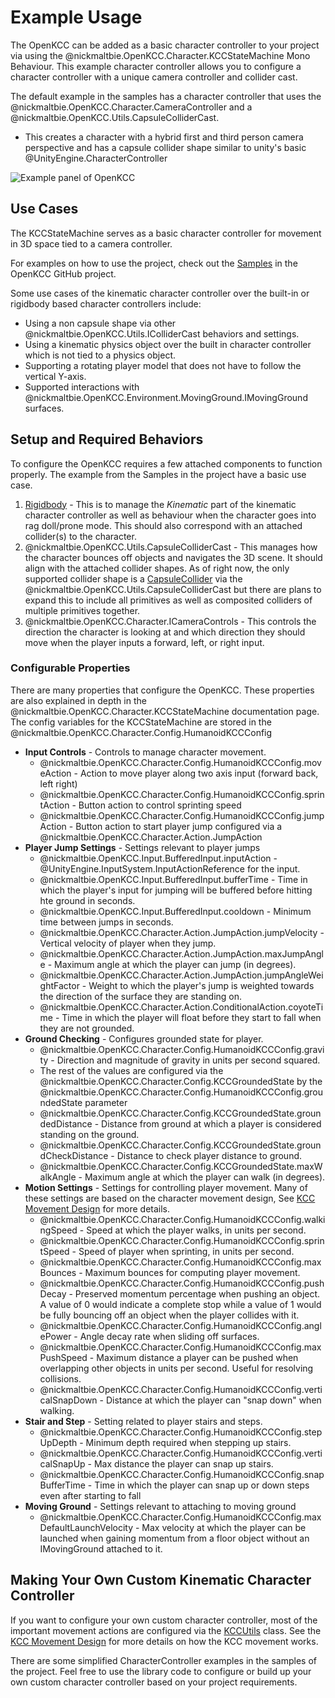 # Example Usage

The OpenKCC can be added as a basic character controller to your project
via using the
@nickmaltbie.OpenKCC.Character.KCCStateMachine
Mono Behaviour. This example character controller allows you to configure
a character controller with a unique camera controller and collider cast.

The default example in the samples has a character controller that
uses the @nickmaltbie.OpenKCC.Character.CameraController
and a @nickmaltbie.OpenKCC.Utils.CapsuleColliderCast.

- This creates a character with a hybrid first and third person camera
  perspective and has a capsule collider shape similar to unity's basic
  @UnityEngine.CharacterController

![Example panel of OpenKCC](../resources/example-usage-openkcc.png)

## Use Cases

The KCCStateMachine serves as a basic character controller
for movement in 3D space tied to a camera controller.

For examples on how to use the project, check out the
[Samples](https://github.com/nicholas-maltbie/OpenKCC/tree/main/Assets/Samples)
in the OpenKCC GitHub project.

Some use cases of the kinematic character controller over the built-in
or rigidbody based character controllers include:

- Using a non capsule shape via other
    @nickmaltbie.OpenKCC.Utils.IColliderCast behaviors and settings.
- Using a kinematic physics object over the built in character controller
    which is not tied to a physics object.
- Supporting a rotating player model that does not have to follow the vertical
    Y-axis.
- Supported interactions with
    @nickmaltbie.OpenKCC.Environment.MovingGround.IMovingGround surfaces.

## Setup and Required Behaviors

To configure the OpenKCC requires a few attached components to function
properly. The example from the Samples in the project have
a basic use case.

1. [Rigidbody](https://docs.unity3d.com/ScriptReference/Rigidbody.html) -
    This is to manage the _Kinematic_ part of the kinematic
    character controller as well as behaviour when the character goes into
    rag doll/prone mode. This should also correspond with an attached
    collider(s) to the character.
1. @nickmaltbie.OpenKCC.Utils.CapsuleColliderCast -
    This manages how the character bounces off objects and navigates the 3D
    scene. It should align with the attached collider shapes.
    As of right now, the only supported collider shape is a
    [CapsuleCollider](https://docs.unity3d.com/ScriptReference/CapsuleCollider.html)
    via the @nickmaltbie.OpenKCC.Utils.CapsuleColliderCast
    but there are plans to expand this to include all primitives as well
    as composited colliders of multiple primitives together.
1. @nickmaltbie.OpenKCC.Character.ICameraControls -
    This controls the direction the character is looking at and which direction
    they should move when the player inputs a forward, left, or right
    input.

### Configurable Properties

There are many properties that configure the OpenKCC. These properties
are also explained in depth in the @nickmaltbie.OpenKCC.Character.KCCStateMachine
documentation page. The config variables for the KCCStateMachine are
stored in the @nickmaltbie.OpenKCC.Character.Config.HumanoidKCCConfig

- **Input Controls** - Controls to manage character movement.
    - @nickmaltbie.OpenKCC.Character.Config.HumanoidKCCConfig.moveAction
        \- Action to move player along two axis input
        (forward back, left right)
    - @nickmaltbie.OpenKCC.Character.Config.HumanoidKCCConfig.sprintAction
        \- Button action to control sprinting speed
    - @nickmaltbie.OpenKCC.Character.Config.HumanoidKCCConfig.jumpAction
        \- Button action to start player jump configured via a
        @nickmaltbie.OpenKCC.Character.Action.JumpAction
- **Player Jump Settings** - Settings relevant to player jumps
    - @nickmaltbie.OpenKCC.Input.BufferedInput.inputAction
        \- @UnityEngine.InputSystem.InputActionReference for the input.
    - @nickmaltbie.OpenKCC.Input.BufferedInput.bufferTime
        \- Time in which the player's input for jumping
        will be buffered before hitting hte ground in seconds.
    - @nickmaltbie.OpenKCC.Input.BufferedInput.cooldown
        \- Minimum time between jumps in seconds.
    - @nickmaltbie.OpenKCC.Character.Action.JumpAction.jumpVelocity
        \- Vertical velocity of player when they jump.
    - @nickmaltbie.OpenKCC.Character.Action.JumpAction.maxJumpAngle
        \- Maximum angle at which the player can jump (in degrees).
    - @nickmaltbie.OpenKCC.Character.Action.JumpAction.jumpAngleWeightFactor
        \- Weight to which the player's jump is weighted towards the
        direction of the surface they are standing on.
    - @nickmaltbie.OpenKCC.Character.Action.ConditionalAction.coyoteTime
        \- Time in which the player will float before they start to
        fall when they are not grounded.
- **Ground Checking** - Configures grounded state for player.
    - @nickmaltbie.OpenKCC.Character.Config.HumanoidKCCConfig.gravity
        \- Direction and magnitude of gravity in units per second squared.
    - The rest of the values are configured via the
    @nickmaltbie.OpenKCC.Character.Config.KCCGroundedState by the
    @nickmaltbie.OpenKCC.Character.Config.HumanoidKCCConfig.groundedState parameter
    - @nickmaltbie.OpenKCC.Character.Config.KCCGroundedState.groundedDistance
        \- Distance from ground at which a player is considered standing on the ground.
    - @nickmaltbie.OpenKCC.Character.Config.KCCGroundedState.groundCheckDistance
        \- Distance to check player distance to ground.
    - @nickmaltbie.OpenKCC.Character.Config.KCCGroundedState.maxWalkAngle
        \- Maximum angle at which the player can walk (in degrees).
- **Motion Settings** - Settings for controlling player movement.
  Many of these settings are based on the character movement design,
  See [KCC Movement Design](kcc-design/kcc-movement.md) for more details.
    - @nickmaltbie.OpenKCC.Character.Config.HumanoidKCCConfig.walkingSpeed
        \- Speed at which the player walks, in units per second.
    - @nickmaltbie.OpenKCC.Character.Config.HumanoidKCCConfig.sprintSpeed
        \- Speed of player when sprinting, in units per second.
    - @nickmaltbie.OpenKCC.Character.Config.HumanoidKCCConfig.maxBounces
        \- Maximum bounces for computing player movement.
    - @nickmaltbie.OpenKCC.Character.Config.HumanoidKCCConfig.pushDecay
        \- Preserved momentum percentage when pushing an object. A value
        of 0 would indicate a complete stop while a value of 1 would be fully
        bouncing off an object when the player collides with it.
    - @nickmaltbie.OpenKCC.Character.Config.HumanoidKCCConfig.anglePower
        \- Angle decay rate when sliding off surfaces.
    - @nickmaltbie.OpenKCC.Character.Config.HumanoidKCCConfig.maxPushSpeed
        \- Maximum distance a player can be pushed when overlapping
        other objects in units per second. Useful for resolving collisions.
    - @nickmaltbie.OpenKCC.Character.Config.HumanoidKCCConfig.verticalSnapDown
        \- Distance at which the player can "snap down" when walking.
- **Stair and Step** - Setting related to player stairs and steps.
    - @nickmaltbie.OpenKCC.Character.Config.HumanoidKCCConfig.stepUpDepth
        \- Minimum depth required when stepping up stairs.
    - @nickmaltbie.OpenKCC.Character.Config.HumanoidKCCConfig.verticalSnapUp
        \- Max distance the player can snap up stairs.
    - @nickmaltbie.OpenKCC.Character.Config.HumanoidKCCConfig.snapBufferTime
        \- Time in which the player can snap up or down
        steps even after starting to fall
- **Moving Ground** - Settings relevant to attaching to moving ground
    - @nickmaltbie.OpenKCC.Character.Config.HumanoidKCCConfig.maxDefaultLaunchVelocity
        \- Max velocity at which the player can be launched
        when gaining momentum from a floor object without
        an IMovingGround attached to it.

## Making Your Own Custom Kinematic Character Controller

If you want to configure your own custom character controller,
most of the important movement actions are configured via the
[KCCUtils](xref:nickmaltbie.OpenKCC.Utils.KCCUtils) class.
See the [KCC Movement Design](kcc-design/kcc-movement.md) for more details
on how the KCC movement works.

There are some simplified CharacterController examples in the samples
of the project. Feel free to use the library code to configure or build
up your own custom character controller based on your project requirements.
